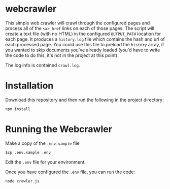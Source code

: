 # webcrawler
This simple web crawler will crawl through the configured pages and process all of the `<a> href` links on each of those pages. The script will create a text file (with no HTML) in the configured `OUTPUT_PATH` location for each page. It produces a `history.log` file which contains the hash and url of each processed page. You could use this file to preload the `history` array, if you wanted to skip documents you've already loaded (you'd have to write the code to do this, it's not in the project at this point).

The log info is contained `crawl.log`.

# Installation
Download this repository and then run the following in the project directory:
```
npm install
```

# Running the Webcrawler
Make a copy of the `.env.sample` file
```
$cp .env.sample .env
```
Edit the `.env` file for your environment.

Once you have configured the `.env` file, you can run the code:

```
node crawler.js
```
